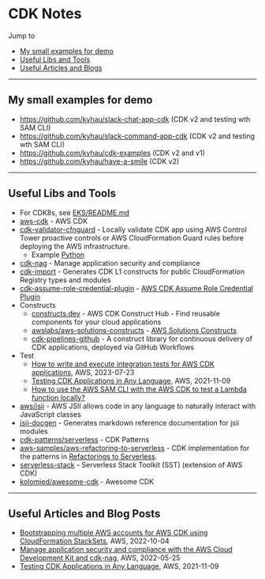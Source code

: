 # CDK Notes

Jump to
- [My small examples for demo](#my-small-examples-for-demo)
- [Useful Libs and Tools](#useful-libs-and-tools)
- [Useful Articles and Blogs](#useful-articles-and-blog-posts)


---
## My small examples for demo

- https://github.com/kyhau/slack-chat-app-cdk (CDK v2 and testing wth SAM CLI)
- https://github.com/kyhau/slack-command-app-cdk (CDK v2 and testing wth SAM CLI)
- https://github.com/kyhau/cdk-examples (CDK v2 and v1)
- https://github.com/kyhau/have-a-smile (CDK v2)


---
## Useful Libs and Tools

- For CDK8s, see [EKS/README.md](../EKS/README.md)
- [aws-cdk](https://github.com/aws/aws-cdk) - AWS CDK
- [cdk-validator-cfnguard](https://github.com/cdklabs/cdk-validator-cfnguard) - Locally validate CDK app using AWS Control Tower proactive controls or AWS CloudFormation Guard rules before deploying the AWS infrastructure.
    - Example [Python](https://github.com/aws-samples/aws-cdk-examples/blob/master/python/cdk-validator-cfnguard/app.py)
- [cdk-nag](https://github.com/cdklabs/cdk-nag) - Manage application security and compliance
- [cdk-import](https://github.com/cdklabs/cdk-import) - Generates CDK L1 constructs for public CloudFormation Registry types and modules
- [cdk-assume-role-credential-plugin](https://github.com/aws-samples/cdk-assume-role-credential-plugin) - [AWS CDK Assume Role Credential Plugin](https://aws.amazon.com/blogs/devops/cdk-credential-plugin/)
- Constructs
    - [constructs.dev](https://constructs.dev/) - AWS CDK Construct Hub - Find reusable components for your cloud applications
    - [awslabs/aws-solutions-constructs](https://github.com/awslabs/aws-solutions-constructs) - [AWS Solutions Constructs](https://docs.aws.amazon.com/solutions/latest/constructs/api-reference.html)
    - [cdk-pipelines-github](https://constructs.dev/packages/cdk-pipelines-github) - A construct library for continuous delivery of CDK applications, deployed via GitHub Workflows
- Test
    - [How to write and execute integration tests for AWS CDK applications](https://aws.amazon.com/blogs/devops/how-to-write-and-execute-integration-tests-for-aws-cdk-applications/), AWS, 2023-07-23
    - [Testing CDK Applications in Any Language](https://aws.amazon.com/blogs/developer/testing-cdk-applications-in-any-language/), AWS, 2021-11-09
    - [How to use the AWS SAM CLI with the AWS CDK to test a Lambda function locally?](https://docs.aws.amazon.com/serverless-application-model/latest/developerguide/serverless-cdk-getting-started.html)
- [aws/jsii](https://github.com/aws/jsii) - AWS JSII allows code in any language to naturally interact with JavaScript classes
- [jsii-docgen](https://github.com/cdklabs/jsii-docgen) - Generates markdown reference documentation for jsii modules
- [cdk-patterns/serverless](https://github.com/cdk-patterns/serverless) - CDK Patterns
- [aws-samples/aws-refactoring-to-serverless](https://github.com/aws-samples/aws-refactoring-to-serverless) - CDK implementation for the patterns in [Refactorings to Serverless](https://serverlessland.com/refactoring-serverless/intro).
- [serverless-stack](https://github.com/serverless-stack/serverless-stack) - Serverless Stack Toolkit (SST) (extension of AWS CDK)
- [kolomied/awesome-cdk](https://github.com/kolomied/awesome-cdk) - Awesome CDK

---
## Useful Articles and Blog Posts

- [Bootstrapping multiple AWS accounts for AWS CDK using CloudFormation StackSets](https://aws.amazon.com/blogs/mt/bootstrapping-multiple-aws-accounts-for-aws-cdk-using-cloudformation-stacksets/), AWS, 2022-10-04
- [Manage application security and compliance with the AWS Cloud Development Kit and cdk-nag](https://aws.amazon.com/blogs/devops/manage-application-security-and-compliance-with-the-aws-cloud-development-kit-and-cdk-nag/), AWS, 2022-05-25
- [Testing CDK Applications in Any Language](https://aws.amazon.com/blogs/developer/testing-cdk-applications-in-any-language/), AWS, 2021-11-09

